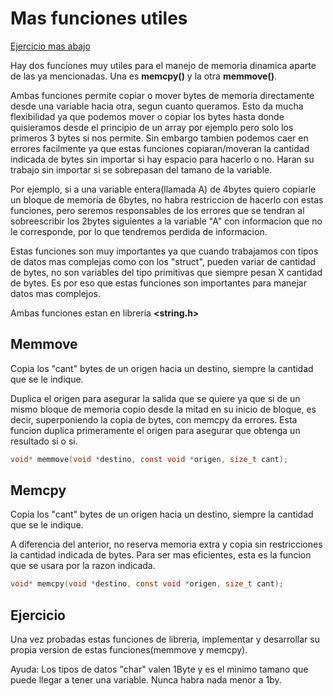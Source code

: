 # Mas funciones utiles

[Ejercicio mas abajo](#Ejercicio)

Hay dos funciones muy utiles para el manejo de memoria dinamica aparte de las ya mencionadas. Una es __memcpy()__ y la otra __memmove()__. 

Ambas funciones permite copiar o mover bytes de memoria directamente desde una variable hacia otra, segun cuanto queramos. Esto da mucha flexibilidad
ya que podemos mover o copiar los bytes hasta donde quisieramos desde el principio de un array por ejemplo pero solo los primeros 3 bytes si nos permite.
Sin embargo tambien podemos caer en errores facilmente ya que estas funciones copiaran/moveran la cantidad indicada de bytes sin importar si hay espacio 
para hacerlo o no. Haran su trabajo sin importar si se sobrepasan del tamano de la variable.

Por ejemplo, si a una variable entera(llamada A) de 4bytes quiero copiarle un bloque de memoria de 6bytes, no habra restriccion de hacerlo con estas funciones,
pero seremos responsables de los errores que se tendran al sobreescribir los 2bytes siguientes a la variable "A" con informacion que no le corresponde, por lo que
tendremos perdida de informacion.

Estas funciones son muy importantes ya que cuando trabajamos con tipos de datos mas complejas como con los "struct", pueden variar de cantidad de bytes, no son variables
del tipo primitivas que siempre pesan X cantidad de bytes. Es por eso que estas funciones son importantes para manejar datos mas complejos.

Ambas funciones estan en libreria __<string.h>__

## Memmove
Copia los "cant" bytes de un origen hacia un destino, siempre la cantidad que se le indique. 

Duplica el origen para asegurar la salida que se quiere ya que si de un mismo bloque de memoria copio desde la mitad en su inicio de bloque, es decir, superponiendo
la copia de bytes, con memcpy da errores. Esta funcion duplica primeramente el origen para asegurar que obtenga un resultado si o si.
```C
void* memmove(void *destino, const void *origen, size_t cant);
```

##  Memcpy
Copia los "cant" bytes de un origen hacia un destino, siempre la cantidad que se le indique. 

A diferencia del anterior, no reserva memoria extra y copia sin restricciones la cantidad indicada de bytes. Para ser mas eficientes, esta es la funcion que se usara
por la razon indicada.
```C
void* memcpy(void *destino, const void *origen, size_t cant);
```

## Ejercicio

Una vez probadas estas funciones de libreria, implementar y desarrollar su propia version de estas funciones(memmove y memcpy).

Ayuda: Los tipos de datos "char" valen 1Byte y es el minimo tamano que puede llegar a tener una variable. Nunca habra nada menor a 1by.
